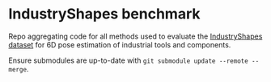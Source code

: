 # IndustryShapes benchmark
Repo aggregating code for all methods used to evaluate the [IndustryShapes dataset](https://huggingface.co/datasets/POSE-Lab/IndustryShapes) for 6D pose estimation of industrial tools and components. 

Ensure submodules are up-to-date with `git submodule update --remote --merge`.

